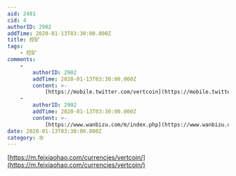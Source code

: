 ```yaml
---
aid: 2481
cid: 4
authorID: 2902
addTime: 2020-01-13T03:30:00.000Z
title: 挖矿
tags:
    - 挖矿
comments:
    -
        authorID: 2902
        addTime: 2020-01-13T03:30:00.000Z
        content: >-
            [https://mobile.twitter.com/vertcoin](https://mobile.twitter.com/vertcoin)
    -
        authorID: 2902
        addTime: 2020-01-13T03:30:00.000Z
        content: >-
            [https://www.wanbizu.com/m/index.php](https://www.wanbizu.com/m/index.php)
date: 2020-01-13T03:30:00.000Z
category: 水
---
```


[https://m.feixiaohao.com/currencies/vertcoin/](https://m.feixiaohao.com/currencies/vertcoin/)
